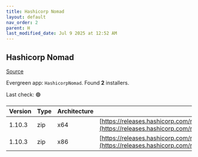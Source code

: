 ```yaml
---
title: Hashicorp Nomad
layout: default
nav_order: 2
parent: H
last_modified_date: Jul 9 2025 at 12:52 AM
---
```


## Hashicorp Nomad

[Source](https://www.nomadproject.io/)

Evergreen app: `HashicorpNomad`. Found **2** installers.

Last check: 🟢

| Version | Type | Architecture | URI                                                                                                                                                      |
| ------- | ---- | ------------ | -------------------------------------------------------------------------------------------------------------------------------------------------------- |
| 1.10.3  | zip  | x64          | [https://releases.hashicorp.com/nomad/1.10.3/nomad_1.10.3_windows_amd64.zip](https://releases.hashicorp.com/nomad/1.10.3/nomad_1.10.3_windows_amd64.zip) |
| 1.10.3  | zip  | x86          | [https://releases.hashicorp.com/nomad/1.10.3/nomad_1.10.3_windows_386.zip](https://releases.hashicorp.com/nomad/1.10.3/nomad_1.10.3_windows_386.zip)     |
